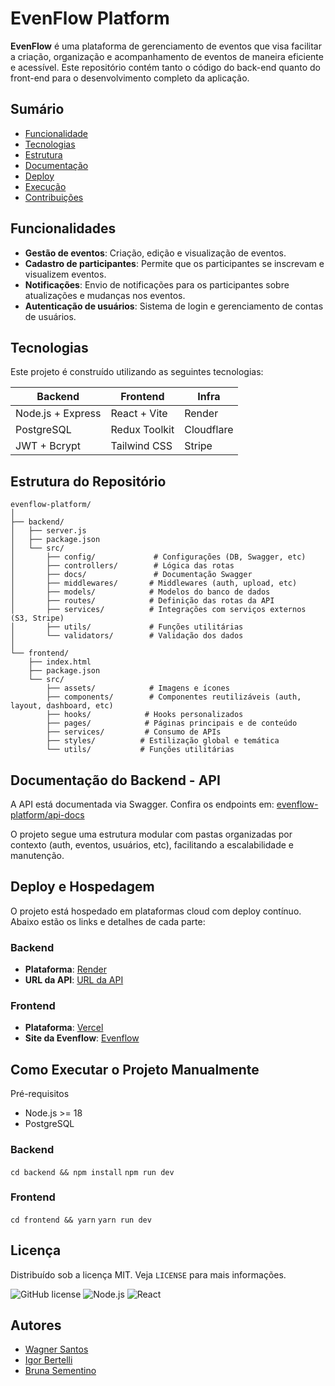 # EvenFlow Platform

**EvenFlow** é uma plataforma de gerenciamento de eventos que visa facilitar a criação, organização e acompanhamento de eventos de maneira eficiente e acessível. Este repositório contém tanto o código do back-end quanto do front-end para o desenvolvimento completo da aplicação.

## Sumário
- [Funcionalidade](#funcionalidades)
- [Tecnologias](#tecnologias)
- [Estrutura](#estrutura-do-repositório)
- [Documentação](#documentação-do-backend---api)
- [Deploy](#deploy-e-hospedagem)
- [Execução](#como-executar-o-projeto-manualmente)
- [Contribuições](#autores)

## Funcionalidades

- **Gestão de eventos**: Criação, edição e visualização de eventos.
- **Cadastro de participantes**: Permite que os participantes se inscrevam e visualizem eventos.
- **Notificações**: Envio de notificações para os participantes sobre atualizações e mudanças nos eventos.
- **Autenticação de usuários**: Sistema de login e gerenciamento de contas de usuários.

## Tecnologias
Este projeto é construído utilizando as seguintes tecnologias:

| Backend               | Frontend           | Infra       |
|-----------------------|--------------------|-------------|
| Node.js + Express     | React + Vite       | Render      |
| PostgreSQL            | Redux Toolkit      | Cloudflare  |
| JWT + Bcrypt          | Tailwind CSS       | Stripe      |


## Estrutura do Repositório
```text
evenflow-platform/
│
├── backend/
│   ├── server.js
│   ├── package.json
│   └── src/
│       ├── config/             # Configurações (DB, Swagger, etc)
│       ├── controllers/        # Lógica das rotas
│       ├── docs/               # Documentação Swagger
│       ├── middlewares/       # Middlewares (auth, upload, etc)
│       ├── models/            # Modelos do banco de dados
│       ├── routes/            # Definição das rotas da API
│       ├── services/          # Integrações com serviços externos (S3, Stripe)
│       ├── utils/             # Funções utilitárias
│       └── validators/        # Validação dos dados
│
└── frontend/
    ├── index.html
    ├── package.json
    └── src/
        ├── assets/            # Imagens e ícones
        ├── components/        # Componentes reutilizáveis (auth, layout, dashboard, etc)
        ├── hooks/            # Hooks personalizados
        ├── pages/            # Páginas principais e de conteúdo
        ├── services/         # Consumo de APIs
        ├── styles/          # Estilização global e temática
        └── utils/           # Funções utilitárias
```
## Documentação do Backend - API
A API está documentada via Swagger. Confira os endpoints em: 
[evenflow-platform/api-docs](https://evenflow-platform.onrender.com/api-docs/)

O projeto segue uma estrutura modular com pastas organizadas por contexto (auth, eventos, usuários, etc), facilitando a escalabilidade e manutenção.

## Deploy e Hospedagem

O projeto está hospedado em plataformas cloud com deploy contínuo. Abaixo estão os links e detalhes de cada parte:

### **Backend**
- **Plataforma**: [Render](https://render.com)
- **URL da API**: [URL da API](https://evenflow-platform.onrender.com)

### **Frontend**
- **Plataforma**: [Vercel](https://vercel.com)
- **Site da Evenflow**: [Evenflow](https://evenflow-platform.vercel.app/)

## Como Executar o Projeto Manualmente

Pré-requisitos
 - Node.js >= 18
 - PostgreSQL

### **Backend**
```cd backend && npm install```
```npm run dev```

### **Frontend**
```cd frontend && yarn```
```yarn run dev```


 ## Licença
Distribuído sob a licença MIT. Veja `LICENSE` para mais informações.

 ![GitHub license](https://img.shields.io/github/license/WagnerSantos98/evenflow-platform)
![Node.js](https://img.shields.io/badge/Node.js-18+-green)
![React](https://img.shields.io/badge/React-18-blue)

## Autores
- [Wagner Santos](https://github.com/WagnerSantos98)
- [Igor Bertelli](https://github.com/igor-bertelli)
- [Bruna Sementino](https://github.com/BrunaSementino)